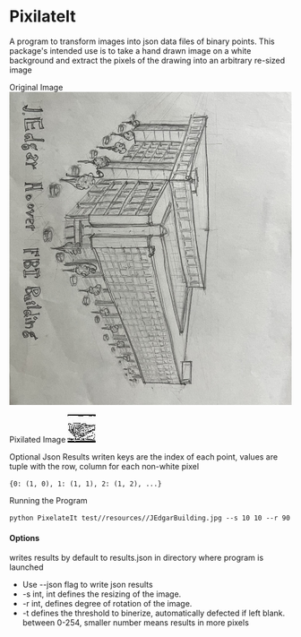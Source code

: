 
# PixilateIt
A program to transform images into json data files of binary points.
This package's intended use is to take a hand drawn image on a white background and extract the pixels of the drawing into an arbitrary re-sized image

Original Image
![image info](./test/resources/JEdgarBuilding.jpg)

Pixilated Image
![image info](./test/resources/JEdgarBuilding__pixelated__.jpg)

Optional Json Results writen
keys are the index of each point, values are tuple with the row, column for each non-white pixel
```
{0: (1, 0), 1: (1, 1), 2: (1, 2), ...}
```

Running the Program
```shell
python PixelateIt test//resources//JEdgarBuilding.jpg --s 10 10 --r 90
```

#### Options

writes results by default to results.json in directory where program is launched
+ Use --json flag to write json results
+ -s int, int defines the resizing of the image.
+ -r int, defines degree of rotation of the image.
+ -t defines the threshold to binerize, automatically defected if left blank. between 0-254, smaller number means results in more pixels

